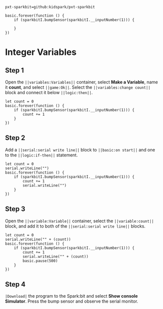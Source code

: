 ```package
pxt-sparkbit=github:kidspark/pxt-sparkbit
```

```template
basic.forever(function () {
    if (sparkbitI.bumpSensor(sparkbitI.__inputNumber(1))) {
    	
    }
})
```

# Integer Variables

## Step 1

Open the ``||variables:Variables||`` container, select **Make a Variable**, name it **count**, and select ``||game:Ok||``. Select the ``||variables:change count||`` block and connect it below ``||logic:then||``.

```blocks
let count = 0
basic.forever(function () {
    if (sparkbitI.bumpSensor(sparkbitI.__inputNumber(1))) {
        count += 1
    }
})
```

## Step 2

Add a ``||serial:serial write line||`` block to ``||basic:on start||`` and one to the ``||logic:if-then||`` statement.

```blocks
let count = 0
serial.writeLine("")
basic.forever(function () {
    if (sparkbitI.bumpSensor(sparkbitI.__inputNumber(1))) {
        count += 1
        serial.writeLine("")
    }
})
```

## Step 3

Open the ``||variable:Variable||`` container, select the ``||variable:count||`` block, and add it to both of the ``||serial:serial write line||`` blocks.

```blocks
let count = 0
serial.writeLine("" + (count))
basic.forever(function () {
    if (sparkbitI.bumpSensor(sparkbitI.__inputNumber(1))) {
        count += 1
        serial.writeLine("" + (count))
        basic.pause(500)
    }
})
```

## Step 4

``|Download|`` the program to the Spark:bit and select **Show console Simulator**. Press the bump sensor and observe the serial monitor.